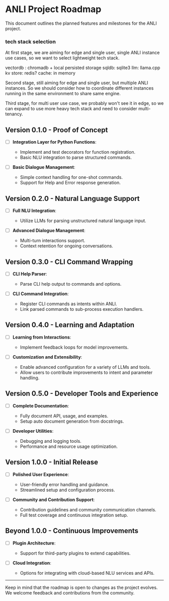# ANLI Project Roadmap

This document outlines the planned features and milestones for the ANLI project.

### tech stack selection
At first stage, we are aiming for edge and single user, single ANLI instance use cases, so we want to select 
lightweight tech stack.

vectordb : chromadb + local persisted storage
sqldb: sqlite3
llm: llama.cpp
kv store: redis?
cache: in memory

Second stage, still aiming for edge and single user, but multiple ANLI instances. So we should consider how to 
coordinate different instances running in the same environment to share same engine.

Third stage, for multi user use case, we probably won't see it in edge, so we can expand to use more heavy tech stack 
and need to consider multi-tenancy.

## Version 0.1.0 - Proof of Concept
- [ ] **Integration Layer for Python Functions**:
  - Implement and test decorators for function registration.
  - Basic NLU integration to parse structured commands.

- [ ] **Basic Dialogue Management**:
  - Simple context handling for one-shot commands.
  - Support for Help and Error response generation.

## Version 0.2.0 - Natural Language Support
- [ ] **Full NLU Integration**:
  - Utilize LLMs for parsing unstructured natural language input.

- [ ] **Advanced Dialogue Management**:
  - Multi-turn interactions support.
  - Context retention for ongoing conversations.

## Version 0.3.0 - CLI Command Wrapping
- [ ] **CLI Help Parser**:
  - Parse CLI help output to commands and options.

- [ ] **CLI Command Integration**:
  - Register CLI commands as intents within ANLI.
  - Link parsed commands to sub-process execution handlers.

## Version 0.4.0 - Learning and Adaptation
- [ ] **Learning from Interactions**:
  - Implement feedback loops for model improvements.

- [ ] **Customization and Extensibility**:
  - Enable advanced configuration for a variety of LLMs and tools.
  - Allow users to contribute improvements to intent and parameter handling.

## Version 0.5.0 - Developer Tools and Experience
- [ ] **Complete Documentation**:
  - Fully document API, usage, and examples.
  - Setup auto document generation from docstrings.

- [ ] **Developer Utilities**:
  - Debugging and logging tools.
  - Performance and resource usage optimization.

## Version 1.0.0 - Initial Release
- [ ] **Polished User Experience**:
  - User-friendly error handling and guidance.
  - Streamlined setup and configuration process.

- [ ] **Community and Contribution Support**:
  - Contribution guidelines and community communication channels.
  - Full test coverage and continuous integration setup.

## Beyond 1.0.0 - Continuous Improvements
- [ ] **Plugin Architecture**:
  - Support for third-party plugins to extend capabilities.

- [ ] **Cloud Integration**:
  - Options for integrating with cloud-based NLU services and APIs.

---

Keep in mind that the roadmap is open to changes as the project evolves. We welcome feedback and contributions from the community.